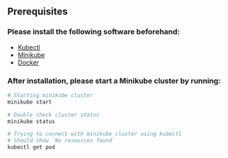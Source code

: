 ## Prerequisites
### Please install the following software beforehand:
- [Kubectl](https://kubernetes.io/docs/tasks/tools/install-kubectl/)
- [Minikube](https://kubernetes.io/docs/tasks/tools/install-minikube/)
- [Docker](https://www.docker.com/)

### After installation, please start a Minikube cluster by running:

```sh
# Starting minikube cluster
minikube start

# Double check cluster status
minikube status

# Trying to connect with minikube cluster using kubectl
# Should show `No resources found`
kubectl get pod
```

